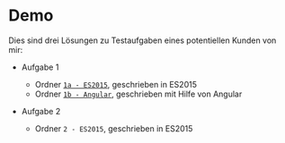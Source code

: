 # Demo

Dies sind drei Lösungen zu Testaufgaben eines potentiellen Kunden von mir:

- Aufgabe 1
  - Ordner [`1a - ES2015`](.\1a%20-%20ES2015\index.html), geschrieben in ES2015
  - Ordner [`1b - Angular`](.\1b%20-%20Angular\dist\index.html), geschrieben mit Hilfe von Angular

- Aufgabe 2
  - Ordner `2 - ES2015`, geschrieben in ES2015